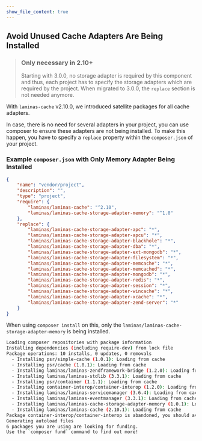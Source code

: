 ```yaml
---
show_file_content: true
---
```


## Avoid Unused Cache Adapters Are Being Installed

> ### Only necessary in 2.10+
>
> Starting with 3.0.0, no storage adapter is required by this component and thus, each project has to specify the storage adapters which are required by the project.
> When migrated to 3.0.0, the `replace` section is not needed anymore.

With `laminas-cache` v2.10.0, we introduced satellite packages for all cache adapters.

In case, there is no need for several adapters in your project, you can use composer to ensure these adapters are not being installed. To make this happen, you have to specify a `replace` property within the `composer.json` of your project.

### Example `composer.json` with Only Memory Adapter Being Installed

```json
{
    "name": "vendor/project",
    "description": "",
    "type": "project",
    "require": {
        "laminas/laminas-cache": "^2.10",
        "laminas/laminas-cache-storage-adapter-memory": "^1.0"
    },
    "replace": {
        "laminas/laminas-cache-storage-adapter-apc": "*",
        "laminas/laminas-cache-storage-adapter-apcu": "*",
        "laminas/laminas-cache-storage-adapter-blackhole": "*",
        "laminas/laminas-cache-storage-adapter-dba": "*",
        "laminas/laminas-cache-storage-adapter-ext-mongodb": "*",
        "laminas/laminas-cache-storage-adapter-filesystem": "*",
        "laminas/laminas-cache-storage-adapter-memcache": "*",
        "laminas/laminas-cache-storage-adapter-memcached": "*",
        "laminas/laminas-cache-storage-adapter-mongodb": "*",
        "laminas/laminas-cache-storage-adapter-redis": "*",
        "laminas/laminas-cache-storage-adapter-session": "*",
        "laminas/laminas-cache-storage-adapter-wincache": "*",
        "laminas/laminas-cache-storage-adapter-xcache": "*",
        "laminas/laminas-cache-storage-adapter-zend-server": "*"
    }
}
```

When using `composer install` on this, only the `laminas/laminas-cache-storage-adapter-memory` is being installed.

```bash
Loading composer repositories with package information
Installing dependencies (including require-dev) from lock file
Package operations: 10 installs, 0 updates, 0 removals
  - Installing psr/simple-cache (1.0.1): Loading from cache
  - Installing psr/cache (1.0.1): Loading from cache
  - Installing laminas/laminas-zendframework-bridge (1.2.0): Loading from cache
  - Installing laminas/laminas-stdlib (3.3.1): Loading from cache
  - Installing psr/container (1.1.1): Loading from cache
  - Installing container-interop/container-interop (1.2.0): Loading from cache
  - Installing laminas/laminas-servicemanager (3.6.4): Loading from cache
  - Installing laminas/laminas-eventmanager (3.3.1): Loading from cache
  - Installing laminas/laminas-cache-storage-adapter-memory (1.0.1): Loading from cache
  - Installing laminas/laminas-cache (2.10.1): Loading from cache
Package container-interop/container-interop is abandoned, you should avoid using it. Use psr/container instead.
Generating autoload files
6 packages you are using are looking for funding.
Use the `composer fund` command to find out more!
```
